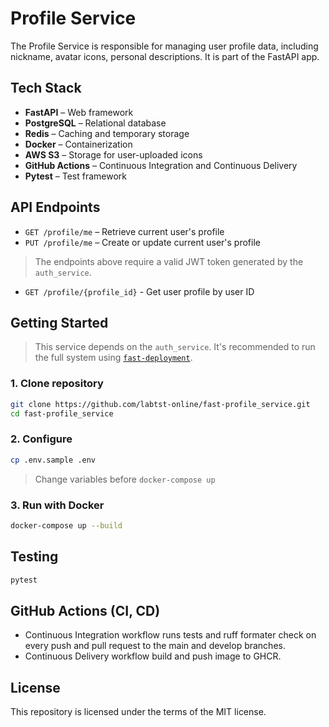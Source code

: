 # Profile Service

The Profile Service is responsible for managing user profile data, including nickname, avatar icons, personal descriptions. It is part of the FastAPI app.

## Tech Stack

- **FastAPI** – Web framework
- **PostgreSQL** – Relational database
- **Redis** – Caching and temporary storage
- **Docker** – Containerization
- **AWS S3** – Storage for user-uploaded icons
- **GitHub Actions** – Continuous Integration and Continuous Delivery
- **Pytest** – Test framework

## API Endpoints

- `GET /profile/me` – Retrieve current user's profile
- `PUT /profile/me` – Create or update current user's profile

> The endpoints above require a valid JWT token generated by the `auth_service`.

- `GET /profile/{profile_id}` - Get user profile by user ID

## Getting Started

> This service depends on the `auth_service`. It's recommended to run the full system using [`fast-deployment`](https://github.com/labtst-online/fast-deployment).

### 1. Clone repository

```bash
git clone https://github.com/labtst-online/fast-profile_service.git
cd fast-profile_service
```

### 2. Configure

```bash
cp .env.sample .env
```
> Change variables before `docker-compose up`

### 3. Run with Docker

```bash
docker-compose up --build
```

## Testing

```bash
pytest
```

## GitHub Actions (CI, CD)

* Continuous Integration workflow runs tests and ruff formater check on every push and pull request to the main and develop branches.
* Continuous Delivery workflow build and push image to GHCR.

## License

This repository is licensed under the terms of the MIT license.
